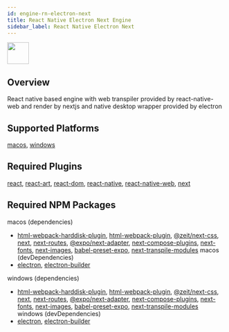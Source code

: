 ```yaml
---
id: engine-rn-electron-next
title: React Native Electron Next Engine
sidebar_label: React Native Electron Next
---
```


<img src="https://renative.org/img/ic_engine.png" width=50 height=50 />

<!--AUTO_GENERATED_START-->


## Overview

React native based engine with web transpiler provided by react-native-web and render by nextjs and native desktop wrapper provided by electron

## Supported Platforms

[macos](platform-macos.md), [windows](platform-windows.md)

## Required Plugins

[react](plugins#react), [react-art](plugins#react-art), [react-dom](plugins#react-dom), [react-native](plugins#react-native), [react-native-web](plugins#react-native-web), [next](plugins#next)

## Required NPM Packages

macos (dependencies)
  - [html-webpack-harddisk-plugin](https://www.npmjs.com/package/html-webpack-harddisk-plugin), [html-webpack-plugin](https://www.npmjs.com/package/html-webpack-plugin), [@zeit/next-css](https://www.npmjs.com/package/@zeit/next-css), [next](https://www.npmjs.com/package/next), [next-routes](https://www.npmjs.com/package/next-routes), [@expo/next-adapter](https://www.npmjs.com/package/@expo/next-adapter), [next-compose-plugins](https://www.npmjs.com/package/next-compose-plugins), [next-fonts](https://www.npmjs.com/package/next-fonts), [next-images](https://www.npmjs.com/package/next-images), [babel-preset-expo](https://www.npmjs.com/package/babel-preset-expo), [next-transpile-modules](https://www.npmjs.com/package/next-transpile-modules)
macos (devDependencies)
  - [electron](https://www.npmjs.com/package/electron), [electron-builder](https://www.npmjs.com/package/electron-builder)


windows (dependencies)
  - [html-webpack-harddisk-plugin](https://www.npmjs.com/package/html-webpack-harddisk-plugin), [html-webpack-plugin](https://www.npmjs.com/package/html-webpack-plugin), [@zeit/next-css](https://www.npmjs.com/package/@zeit/next-css), [next](https://www.npmjs.com/package/next), [next-routes](https://www.npmjs.com/package/next-routes), [@expo/next-adapter](https://www.npmjs.com/package/@expo/next-adapter), [next-compose-plugins](https://www.npmjs.com/package/next-compose-plugins), [next-fonts](https://www.npmjs.com/package/next-fonts), [next-images](https://www.npmjs.com/package/next-images), [babel-preset-expo](https://www.npmjs.com/package/babel-preset-expo), [next-transpile-modules](https://www.npmjs.com/package/next-transpile-modules)
windows (devDependencies)
  - [electron](https://www.npmjs.com/package/electron), [electron-builder](https://www.npmjs.com/package/electron-builder)





<!--AUTO_GENERATED_END-->
